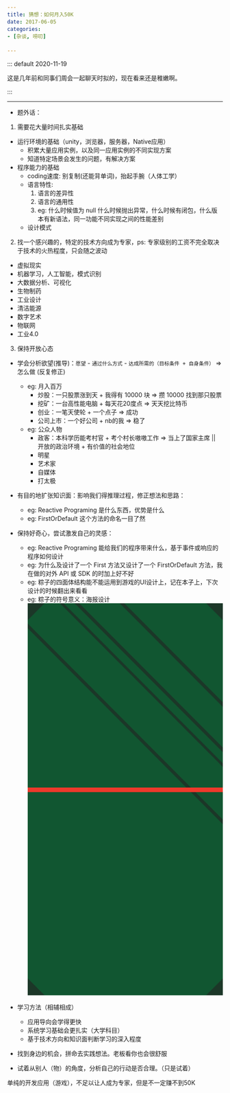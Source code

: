 ```yaml
---
title: 猜想：如何月入50K
date: 2017-06-05
categories:
- [杂谈, 唠叨]

---
```


::: default
2020-11-19

这是几年前和同事们周会一起聊天时拟的，现在看来还是稚嫩啊。

:::

---

- 题外话：

1. 需要花大量时间扎实基础
  - 运行环境的基础（unity，浏览器，服务器，Native应用）
    * 积累大量应用实例，以及同一应用实例的不同实现方案
    * 知道特定场景会发生的问题，有解决方案
  - 程序能力的基础
    * coding速度: 别复制(还能背单词)，抬起手腕（人体工学）
    * 语言特性: 
      1. 语言的差异性
      2. 语言的通用性
      3. eg: 什么时候值为 null 什么时候抛出异常，什么时候有闭包，什么版本有新语法，同一功能不同实现之间的性能差别
    * 设计模式

2. 找一个感兴趣的，特定的技术方向成为专家，ps: 专家级别的工资不完全取决于技术的火热程度，只会随之波动
  - 虚拟现实
  - 机器学习，人工智能，模式识别
  - 大数据分析、可视化
  - 生物制药
  - 工业设计
  - 清洁能源
  - 数字艺术
  - 物联网
  - 工业4.0

3. 保持开放心态
  * 学会分析欲望(推导)：`愿望` - `通过什么方式` - `达成所需的（目标条件 + 自身条件）` => 怎么做 (反复修正)
    - eg: 月入百万
      * 炒股：一只股票涨到天 + 我得有 10000 块 => 攒 10000 找到那只股票
      * 挖矿：一台高性能电脑 + 每天花20度点 => 天天挖比特币
      * 创业：一笔天使轮 + 一个点子 => 成功
      * 公司上市：一个好公司 + nb的我 => 稳了
    - eg: 公众人物
      * 政客：本科学历能考村官 + 考个村长嗷嗷工作 => 当上了国家主席  || 开放的政治环境 + 有价值的社会地位
      * 明星
      * 艺术家
      * 自媒体
      * 打太极

  * 有目的地扩张知识面：影响我们得推理过程，修正想法和思路：
    - eg: Reactive Programing 是什么东西，优势是什么
    - eg: FirstOrDefault 这个方法的命名一目了然

  * 保持好奇心，尝试激发自己的灵感：
    - eg: Reactive Programing 能给我们的程序带来什么，基于事件或响应的程序如何设计
    - eg: 为什么及设计了一个 First 方法又设计了一个 FirstOrDefault 方法，我在做的对外 API 或 SDK 的时加上好不好
    - eg: 粽子的四面体结构能不能运用到游戏的UI设计上，记在本子上，下次设计的时候翻出来看看
    - eg: 粽子的符号意义：海报设计
      ![](./i/zongzi.png)

  * 学习方法（相辅相成）
    - 应用导向会学得更快
    - 系统学习基础会更扎实（大学科目）
    - 基于技术方向和知识面判断学习的深入程度

  * 找到身边的机会，拼命去实践想法。老板看你也会很舒服
  * 试着从别人（物）的角度，分析自己的行动是否合理。（只是试着）

单纯的开发应用（游戏），不足以让人成为专家，但是不一定赚不到50K